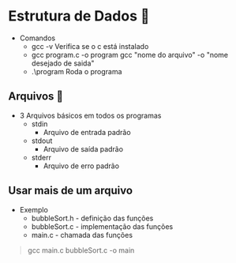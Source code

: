 # Estrutura de Dados :open_file_folder:

- Comandos
    - gcc -v 
        Verifica se o c está instalado
    - gcc program.c -o program
        gcc "nome do arquivo" -o "nome desejado de saida"
    - .\program
        Roda o programa

## Arquivos :scroll:

- 3 Arquivos básicos em todos os programas
    - stdin
        - Arquivo de entrada padrão
    - stdout
        - Arquivo de saída padrão
    - stderr
        - Arquivo de erro padrão

## Usar mais de um arquivo

- Exemplo
    - bubbleSort.h - definição das funções
    - bubbleSort.c - implementação das funções
    - main.c - chamada das funções

> gcc main.c bubbleSort.c -o main
